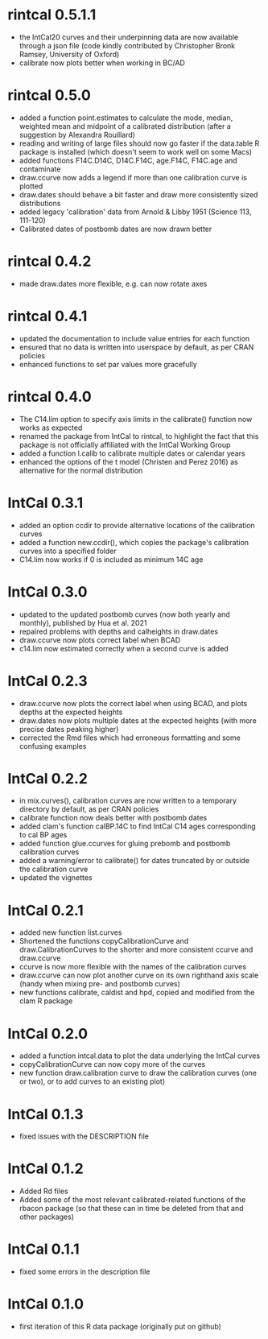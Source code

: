 # rintcal 0.5.1.1
* the IntCal20 curves and their underpinning data are now available through a json file (code kindly contributed by Christopher Bronk Ramsey, University of Oxford)
* calibrate now plots better when working in BC/AD

# rintcal 0.5.0
* added a function point.estimates to calculate the mode, median, weighted mean and midpoint of a calibrated distribution (after a suggestion by Alexandra Rouillard)
* reading and writing of large files should now go faster if the data.table R package is installed (which doesn't seem to work well on some Macs)
* added functions F14C.D14C, D14C.F14C, age.F14C, F14C.age and contaminate
* draw.ccurve now adds a legend if more than one calibration curve is plotted
* draw.dates should behave a bit faster and draw more consistently sized distributions
* added legacy 'calibration' data from Arnold & Libby 1951 (Science 113, 111-120)
* Calibrated dates of postbomb dates are now drawn better

# rintcal 0.4.2
* made draw.dates more flexible, e.g. can now rotate axes

# rintcal 0.4.1
* updated the documentation to include value entries for each function
* ensured that no data is written into userspace by default, as per CRAN policies
* enhanced functions to set par values more gracefully

# rintcal 0.4.0
* The C14.lim option to specify axis limits in the calibrate() function now works as expected
* renamed the package from IntCal to rintcal, to highlight the fact that this package is not officially affiliated with the IntCal Working Group
* added a function l.calib to calibrate multiple dates or calendar years
* enhanced the options of the t model (Christen and Perez 2016) as alternative for the normal distribution

# IntCal 0.3.1
* added an option ccdir to provide alternative locations of the calibration curves
* added a function new.ccdir(), which copies the package's calibration curves into a specified folder
* C14.lim now works if 0 is included as minimum 14C age

# IntCal 0.3.0
* updated to the updated postbomb curves (now both yearly and monthly), published by Hua et al. 2021
* repaired problems with depths and calheights in draw.dates
* draw.ccurve now plots correct label when BCAD
* c14.lim now estimated correctly when a second curve is added

# IntCal 0.2.3
* draw.ccurve now plots the correct label when using BCAD, and plots depths at the expected heights
* draw.dates now plots multiple dates at the expected heights (with more precise dates peaking higher)
* corrected the Rmd files which had erroneous formatting and some confusing examples

# IntCal 0.2.2
* in mix.curves(), calibration curves are now written to a temporary directory by default, as per CRAN policies
* calibrate function now deals better with postbomb dates
* added clam's function calBP.14C to find IntCal C14 ages corresponding to cal BP ages
* added function glue.ccurves for gluing prebomb and postbomb calibration curves
* added a warning/error to calibrate() for dates truncated by or outside the calibration curve
* updated the vignettes

# IntCal 0.2.1
* added new function list.curves
* Shortened the functions copyCalibrationCurve and draw.CalibrationCurves to the shorter and more consistent ccurve and draw.ccurve
* ccurve is now more flexible with the names of the calibration curves
* draw.ccurve can now plot another curve on its own righthand axis scale (handy when mixing pre- and postbomb curves)
* new functions calibrate, caldist and hpd, copied and modified from the clam R package

# IntCal 0.2.0
* added a function intcal.data to plot the data underlying the IntCal curves
* copyCalibrationCurve can now copy more of the curves
* new function draw.calibration curve to draw the calibration curves (one or two), or to add curves to an existing plot)

# IntCal 0.1.3
* fixed issues with the DESCRIPTION file

# IntCal 0.1.2
* Added Rd files 
* Added some of the most relevant calibrated-related functions of the rbacon package (so that these can in time be deleted from that and other packages)

# IntCal 0.1.1
* fixed some errors in the description file

# IntCal 0.1.0
* first iteration of this R data package (originally put on github)
